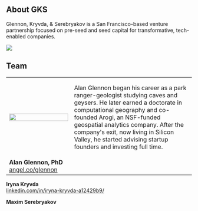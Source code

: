 ## About GKS

Glennon, Kryvda, & Serebryakov is a San Francisco-based venture partnership focused on pre-seed and seed capital for transformative, tech-enabled companies.

<p>
<img src="https://gks-vc.github.io/assets/images/hacker.jpg"> 
</p>

## Team

<table>
  <tr>
    <td width="35%"><img src="https://gks-vc.github.io/assets/images/gksvc-glennon.jpg" width="100%"> </td>
    <td width="65%">
      

Alan Glennon began his career as a park ranger-geologist studying caves and geysers. He later earned a doctorate in computational geography and co-founded Arogi, an NSF-funded geospatial analytics company. After the company's exit, now living in Silicon Valley, he started advising startup founders and investing full time. 
    </td>
  </tr>
  <tr>
  <td width="35%">
    <b>Alan Glennon, PhD</b><br />
    <a href="https://angel.co/glennon">angel.co/glennon</a><br />
  </td>
  <td width="65%">
  </td>
  </tr>
</table>

__Iryna Kryvda__  
<a href="https://www.linkedin.com/in/iryna-kryvda-a12429b9/">linkedin.com/in/iryna-kryvda-a12429b9/</a>
<p />

__Maxim Serebryakov__  


